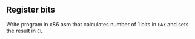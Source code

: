 ## Register bits

Write program in x86 asm that calculates number of 1 bits in `EAX` and sets the result in `CL`